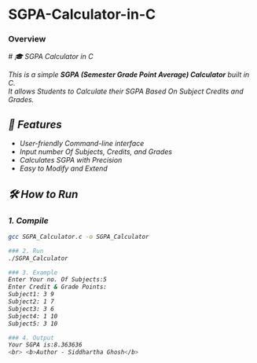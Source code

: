 # SGPA-Calculator-in-C
<h3>Overview</h3>
<i># 🎓 SGPA Calculator in C

This is a simple **SGPA (Semester Grade Point Average) Calculator** built in C.  
It allows Students to Calculate their SGPA Based On Subject Credits and Grades.

## 🚀 Features
- User-friendly Command-line interface
- Input number Of Subjects, Credits, and Grades
- Calculates SGPA with Precision
- Easy to Modify and Extend

## 🛠️ How to Run

### 1. Compile
```bash
gcc SGPA_Calculator.c -o SGPA_Calculator

### 2. Run
./SGPA_Calculator

### 3. Example
Enter Your no. Of Subjects:5
Enter Credit & Grade Points:
Subject1: 3 9
Subject2: 1 7
Subject3: 3 6
Subject4: 1 10
Subject5: 3 10

### 4. Output
Your SGPA is:8.363636
<br> <b>Author - Siddhartha Ghosh</b>